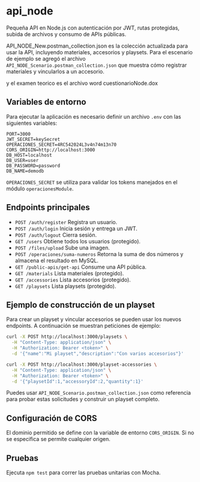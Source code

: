 # api_node
Pequeña API en Node.js con autenticación por JWT, rutas protegidas,
subida de archivos y consumo de APIs públicas.

API_NODE_New.postman_collection.json es la colección actualizada para usar la API, incluyendo materiales, accesorios y playsets. Para el escenario de ejemplo se agregó el archivo `API_NODE_Scenario.postman_collection.json` que muestra cómo registrar materiales y vincularlos a un accesorio.

y el examen teorico es el archivo word cuestionarioNode.dox

## Variables de entorno

Para ejecutar la aplicación es necesario definir un archivo `.env` con las
siguientes variables:

```
PORT=3000
JWT_SECRET=keySecret
OPERACIONES_SECRET=4RC542024L3v4n74m13n70
CORS_ORIGIN=http://localhost:3000
DB_HOST=localhost
DB_USER=user
DB_PASSWORD=password
DB_NAME=demodb
```

`OPERACIONES_SECRET` se utiliza para validar los tokens manejados en el módulo
`operacionesModule`.

## Endpoints principales

- `POST /auth/register` Registra un usuario.
- `POST /auth/login` Inicia sesión y entrega un JWT.
- `POST /auth/logout` Cierra sesión.
- `GET /users` Obtiene todos los usuarios (protegido).
- `POST /files/upload` Sube una imagen.
- `POST /operaciones/suma-numeros` Retorna la suma de dos números y almacena el resultado en MySQL.
- `GET /public-apis/get-api` Consume una API pública.
- `GET /materials` Lista materiales (protegido).
- `GET /accessories` Lista accesorios (protegido).
- `GET /playsets` Lista playsets (protegido).

## Ejemplo de construcción de un playset

Para crear un playset y vincular accesorios se pueden usar los nuevos endpoints.
A continuación se muestran peticiones de ejemplo:

```bash
curl -X POST http://localhost:3000/playsets \
  -H "Content-Type: application/json" \
  -H "Authorization: Bearer <token>" \
  -d '{"name":"Mi playset","description":"Con varios accesorios"}'
```

```bash
curl -X POST http://localhost:3000/playset-accessories \
  -H "Content-Type: application/json" \
  -H "Authorization: Bearer <token>" \
  -d '{"playsetId":1,"accessoryId":2,"quantity":1}'
```

Puedes usar `API_NODE_Scenario.postman_collection.json` como referencia para
probar estas solicitudes y construir un playset completo.

## Configuración de CORS

El dominio permitido se define con la variable de entorno `CORS_ORIGIN`. Si no se
especifica se permite cualquier origen.

## Pruebas

Ejecuta `npm test` para correr las pruebas unitarias con Mocha.
